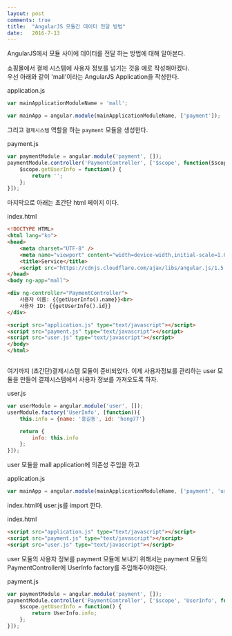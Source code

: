 ```yaml
---
layout: post
comments: true
title:  "AngularJS 모듈간 데이터 전달 방법"
date:   2016-7-13
---
```


<p>AngularJS에서 모듈 사이에 데이터를 전달 하는 방법에 대해 알아본다.</p>

쇼핑몰에서 결제 시스템에 사용자 정보를 넘기는 것을 예로 작성해야겠다.<br>
우선 아래와 같이 'mall'이라는 AngularJS Application을 작성한다.

application.js

```javascript
var mainApplicationModuleName = 'mall';

var mainApp = angular.module(mainApplicationModuleName, ['payment']);
```

그리고 `결제시스템` 역할을 하는 `payment` 모듈을 생성한다.<br>

payment.js

```javascript
var paymentModule = angular.module('payment', []);
paymentModule.controller('PaymentController', ['$scope', function($scope){
	$scope.getUserInfo = function() {
		return '';
	};
}]);
```

마지막으로 아래는 초간단 html 페이지 이다.<br>

index.html

```html
<!DOCTYPE HTML>
<html lang="ko">
<head>
	<meta charset="UTF-8" />
	<meta name="viewport" content="width=device-width,initial-scale=1.0,user-scalable=no" />
	<title>Service</title>
	<script src="https://cdnjs.cloudflare.com/ajax/libs/angular.js/1.5.7/angular.js" type="text/javascript"></script>
</head>
<body ng-app="mall">

<div ng-controller="PaymentController">
	사용자 이름: {{getUserInfo().name}}<br>
	사용자 ID: {{getUserInfo().id}}
</div>

<script src="application.js" type="text/javascript"></script>
<script src="payment.js" type="text/javascript"></script>
<script src="user.js" type="text/javascript"></script>
</body>
</html>



```

여기까지 (초간단)결제시스템 모듈이 준비되었다.
이제 사용자정보를 관리하는 user 모듈을 만들어 결제시스템에서 사용자 정보를 가져오도록 하자.<br>

user.js

```javascript
var userModule = angular.module('user', []);
userModule.factory('UserInfo', [function(){
	this.info = {name: '홍길동', id: 'hong77'}

	return {
		info: this.info
	};
}]);
```

user 모듈을 mall application에 의존성 주입을 하고<br>

application.js

```javascript
var mainApp = angular.module(mainApplicationModuleName, ['payment', 'user']);
```

index.html에 user.js를 import 한다.

index.html

```html
<script src="application.js" type="text/javascript"></script>
<script src="payment.js" type="text/javascript"></script>
<script src="user.js" type="text/javascript"></script>
```

user 모듈의 사용자 정보를 payment 모듈에 보내기 위해서는 payment 모듈의 PaymentController에 UserInfo factory를 주입해주어야한다.<br>

payment.js

```javascript
var paymentModule = angular.module('payment', []);
paymentModule.controller('PaymentController', ['$scope', 'UserInfo', function($scope, UserInfo){
	$scope.getUserInfo = function() {
		return UserInfo.info;
	};
}]);


```

